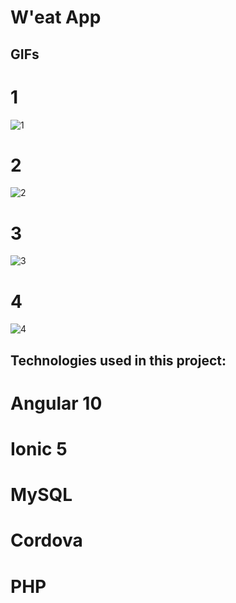 # W'eat App

## GIFs
# 1
![1](https://user-images.githubusercontent.com/24936165/127352041-6140b90b-e159-418c-aaed-3f88b17378c0.gif)
# 2
![2](https://user-images.githubusercontent.com/24936165/127352355-d89a7faf-191f-4128-83a3-606a15bb6ef6.gif)
# 3
![3](https://user-images.githubusercontent.com/24936165/127352550-12a1f010-d4ff-45dc-a9fd-3e49a7e295c5.gif)
# 4
![4](https://user-images.githubusercontent.com/24936165/127352637-c7aedafe-4e63-4157-96d6-43e3b964dac5.gif)

## Technologies used in this project:
# Angular 10
# Ionic 5
# MySQL
# Cordova
# PHP
